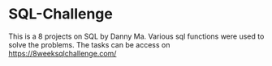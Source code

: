 # SQL-Challenge

This is a 8 projects on SQL by Danny Ma. Various sql functions were used to solve the problems. The tasks can be access on https://8weeksqlchallenge.com/
